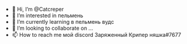 - 👋 Hi, I’m @Catcreper
- 👀 I’m interested in пельмень
- 🌱 I’m currently learning в пельмень вудс
- 💞️ I’m looking to collaborate on ...
- 📫 How to reach me мой discord Заряженный Крипер няшка#7677

<!---
Catcreper/Catcreper is a ✨ special ✨ repository because its `README.md` (this file) appears on your GitHub profile.
You can click the Preview link to take a look at your changes.
--->
